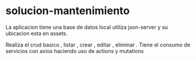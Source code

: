 # solucion-mantenimiento

La aplicacion tiene una base de datos local 
utiliza json-server y su ubicacion esta en assets.

Realiza el crud basico , listar , crear , editar , eliminar .
Tiene el consumo de servicios con axios haciendo uso de actions y mutations 



